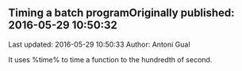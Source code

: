 ## Timing a batch programOriginally published: 2016-05-29 10:50:32 
Last updated: 2016-05-29 10:50:33 
Author: Antoni Gual 
 
It uses %time% to time a function to the hundredth of second.